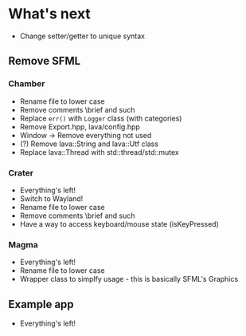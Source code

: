# What's next

- Change setter/getter to unique syntax

## Remove SFML

### Chamber

- Rename file to lower case
- Remove comments \brief and such
- Replace `err()` with `Logger` class (with categories)
- Remove Export.hpp, lava/config.hpp
- Window -> Remove everything not used
- (?) Remove lava::String and lava::Utf class
- Replace lava::Thread with std::thread/std::mutex

### Crater

- Everything's left!
- Switch to Wayland!
- Rename file to lower case
- Remove comments \brief and such
- Have a way to access keyboard/mouse state (isKeyPressed)

### Magma

- Everything's left!
- Rename file to lower case
- Wrapper class to simplfy usage - this is basically SFML's Graphics

## Example app

- Everything's left!
